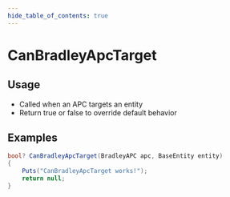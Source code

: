 ```yaml
---
hide_table_of_contents: true
---
```


# CanBradleyApcTarget

## Usage

* Called when an APC targets an entity
* Return true or false to override default behavior

## Examples

```csharp title=""
bool? CanBradleyApcTarget(BradleyAPC apc, BaseEntity entity)
{
    Puts("CanBradleyApcTarget works!");
    return null;
}
```
